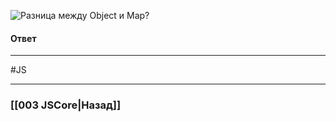 ![Разница между `Object` и `Map`?](https://youtu.be/nbWY5W-9OEo?t=214)

#### Ответ



___
 #JS 

___

### [[003 JSCore|Назад]]